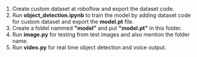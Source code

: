 1. Create custom dataset at roboflow and export the dataset code.
2. Run **object_detection.ipynb** to train the model by adding dataset code for custom dataset and export the **model.pt** file.
3. Create a foldel nammed **"model"** and put **"model.pt"** in this folder.
4. Run **image.py** for testing from test images and also mention the folder name.
5. Run **video.py** for real time object detection and voice output.
